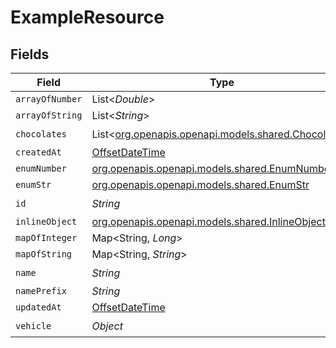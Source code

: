# ExampleResource


## Fields

| Field                                                                                     | Type                                                                                      | Required                                                                                  | Description                                                                               |
| ----------------------------------------------------------------------------------------- | ----------------------------------------------------------------------------------------- | ----------------------------------------------------------------------------------------- | ----------------------------------------------------------------------------------------- |
| `arrayOfNumber`                                                                           | List<*Double*>                                                                            | :heavy_minus_sign:                                                                        | N/A                                                                                       |
| `arrayOfString`                                                                           | List<*String*>                                                                            | :heavy_minus_sign:                                                                        | N/A                                                                                       |
| `chocolates`                                                                              | List<[org.openapis.openapi.models.shared.Chocolates](../../models/shared/Chocolates.md)>  | :heavy_check_mark:                                                                        | N/A                                                                                       |
| `createdAt`                                                                               | [OffsetDateTime](https://docs.oracle.com/javase/8/docs/api/java/time/OffsetDateTime.html) | :heavy_minus_sign:                                                                        | N/A                                                                                       |
| `enumNumber`                                                                              | [org.openapis.openapi.models.shared.EnumNumber](../../models/shared/EnumNumber.md)        | :heavy_minus_sign:                                                                        | N/A                                                                                       |
| `enumStr`                                                                                 | [org.openapis.openapi.models.shared.EnumStr](../../models/shared/EnumStr.md)              | :heavy_minus_sign:                                                                        | N/A                                                                                       |
| `id`                                                                                      | *String*                                                                                  | :heavy_check_mark:                                                                        | N/A                                                                                       |
| `inlineObject`                                                                            | [org.openapis.openapi.models.shared.InlineObject](../../models/shared/InlineObject.md)    | :heavy_minus_sign:                                                                        | N/A                                                                                       |
| `mapOfInteger`                                                                            | Map<String, *Long*>                                                                       | :heavy_minus_sign:                                                                        | N/A                                                                                       |
| `mapOfString`                                                                             | Map<String, *String*>                                                                     | :heavy_minus_sign:                                                                        | N/A                                                                                       |
| `name`                                                                                    | *String*                                                                                  | :heavy_check_mark:                                                                        | N/A                                                                                       |
| `namePrefix`                                                                              | *String*                                                                                  | :heavy_minus_sign:                                                                        | N/A                                                                                       |
| `updatedAt`                                                                               | [OffsetDateTime](https://docs.oracle.com/javase/8/docs/api/java/time/OffsetDateTime.html) | :heavy_minus_sign:                                                                        | N/A                                                                                       |
| `vehicle`                                                                                 | *Object*                                                                                  | :heavy_check_mark:                                                                        | N/A                                                                                       |